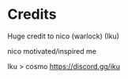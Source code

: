 # Credits


Huge credit to nico (warlock) (Iku)

nico motivated/inspired me


Iku > cosmo 
https://discord.gg/iku

